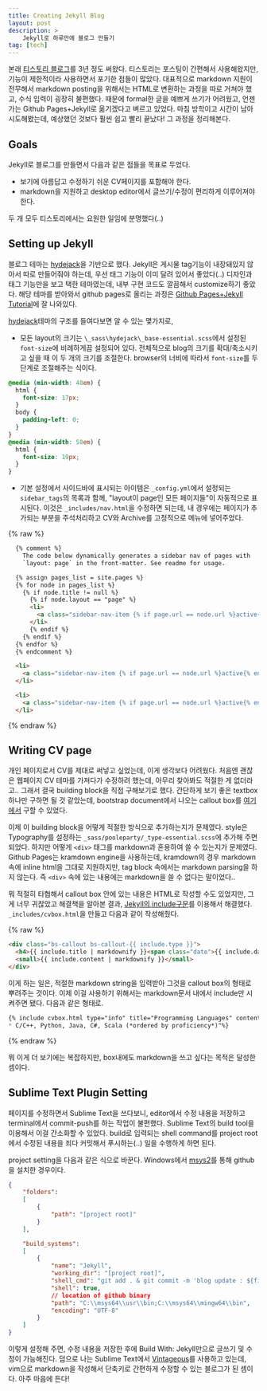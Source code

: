 ```yaml
---
title: Creating Jekyll Blog
layout: post
description: >
    Jekyll로 하루만에 블로그 만들기
tag: [tech]
---
```


본래 [티스토리 블로그](http://1dayleft.tistory.com/)를 3년 정도 써왔다. 티스토리는 포스팅이 간편해서 사용해왔지만, 기능이 제한적이라 사용하면서 포기한 점들이 많았다. 대표적으로 markdown 지원이 전무해서 markdown posting을 위해서는 HTML로 변환하는 과정을 따로 거쳐야 했고, 수식 입력이 굉장히 불편했다. 때문에 formal한 글을 예쁘게 쓰기가 어려웠고, 언젠가는 Github Pages+Jekyll로 옮기겠다고 벼르고 있었다. 마침 방학이고 시간이 남아 시도해봤는데, 예상했던 것보다 훨씬 쉽고 빨리 끝났다! 그 과정을 정리해본다.

<!--more-->

## Goals

Jekyll로 블로그를 만들면서 다음과 같은 점들을 목표로 두었다.

* 보기에 아름답고 수정하기 쉬운 CV페이지를 포함해야 한다.
* markdown을 지원하고 desktop editor에서 글쓰기/수정이 편리하게 이루어져야 한다.

두 개 모두 티스토리에서는 요원한 일임에 분명했다(..)

## Setting up Jekyll

블로그 테마는 [hydejack](https://github.com/qwtel/hydejack)을 기반으로 했다. Jekyll은 게시물 tag기능이 내장돼있지 않아서 따로 만들어줘야 하는데, 우선 태그 기능이 이미 달려 있어서 좋았다(..) 디자인과 태그 기능만을 보고 택한 테마였는데, 내부 구현 코드도 깔끔해서 customize하기 좋았다. 해당 테마를 받아와서 github pages로 올리는 과정은 [Github Pages+Jekyll Tutorial](https://help.github.com/articles/using-jekyll-as-a-static-site-generator-with-github-pages/)에 잘 나와있다.

[hydejack](https://github.com/qwtel/hydejack)테마의 구조를 들여다보면 알 수 있는 몇가지로,

* 모든 layout의 크기는 `\_sass\hydejack\_base-essential.scss`에서 설정된 `font-size`에 비례하게끔 설정되어 있다. 전체적으로 blog의 크기를 확대/축소시키고 싶을 때 이 두 개의 크기를 조절한다. browser의 너비에 따라서 `font-size`를 두 단계로 조절해주는 식이다.

~~~ css
@media (min-width: 48em) {
  html {
    font-size: 17px;
  }
  body {
    padding-left: 0;
  }
}
@media (min-width: 58em) {
  html {
    font-size: 19px;
  }
}
~~~

* 기본 설정에서 사이드바에 표시되는 아이템은 `_config.yml`에서 설정되는 `sidebar_tags`의 목록과 함께, "layout이 page인 모든 페이지들"이 자동적으로 표시된다. 이것은 `_includes/nav.html`을 수정하면 되는데, 내 경우에는 페이지가 추가되는 부분을 주석처리하고 CV와 Archive를 고정적으로 메뉴에 넣어주었다.

{% raw %}
~~~ html
  {% comment %}
    The code below dynamically generates a sidebar nav of pages with
    `layout: page` in the front-matter. See readme for usage.

  {% assign pages_list = site.pages %}
  {% for node in pages_list %}
    {% if node.title != null %}
      {% if node.layout == "page" %}
      <li>
        <a class="sidebar-nav-item {% if page.url == node.url %}active{% endif %}" href="{{ node.url | prepend:site.baseurl }}">{{ node.title }}</a>
      </li>
      {% endif %}
    {% endif %}
  {% endfor %}
  {% endcomment %}

  <li>
    <a class="sidebar-nav-item {% if page.url == node.url %}active{% endif %}" href="/archive">Archive</a>
  </li>

  <li>
    <a class="sidebar-nav-item {% if page.url == node.url %}active{% endif %}" href="/cv">Curriculum Vitae</a>
  </li>
~~~
{% endraw %}

## Writing CV page

개인 페이지로서 CV를 제대로 써넣고 싶었는데, 이게 생각보다 어려웠다. 처음엔 괜찮은 웹페이지 CV 테마를 가져다가 수정하려 했는데, 아무리 찾아봐도 적절한 게 없더라고.. 그래서 결국 building block을 직접 구해보기로 했다. 간단하게 보기 좋은 textbox 하나만 구하면 될 것 같았는데, bootstrap document에서 나오는 callout box를 [여기에서](http://cpratt.co/twitter-bootstrap-callout-css-styles/) 구할 수 있었다.

이제 이 building block을 어떻게 적절한 방식으로 추가하는지가 문제였다. style은 Typography를 설정하는 `_sass/pooleparty/_type-essential.scss`에 추가해 주면 되었다. 하지만 어떻게 `<div>` 태그를 markdown과 혼용하여 쓸 수 있는지가 문제였다. Github Pages는 kramdown engine을 사용하는데, kramdown의 경우 markdown 속에 inline html을 그대로 지원하지만, tag block 속에서는 markdown parsing을 하지 않는다. 즉 `<div>` 속에 있는 내용에는 markdown을 쓸 수 없다는 말이었다..

뭐 적절히 타협해서 callout box 안에 있는 내용은 HTML로 작성할 수도 있었지만, 그게 너무 귀찮았고 해결책을 알아본 결과, [Jekyll의 include구문](https://jekyllrb.com/docs/includes/)를 이용해서 해결했다. `_includes/cvbox.html`을 만들고 다음과 같이 작성해줬다.

{% raw %} 
~~~ html
<div class="bs-callout bs-callout-{{ include.type }}">
  <h4>{{ include.title | markdownify }}<span class="date">{{ include.date }}</span></h4>
  <small>{{ include.content | markdownify }}</small>
</div>
~~~

이게 하는 일은, 적절한 markdown string을 입력받아 그것을 callout box의 형태로 뿌려주는 것이다. 이제 이걸 사용하기 위해서는 markdown문서 내에서 include만 시켜주면 됐다. 다음과 같은 형태로.

~~~ markdown
{% include cvbox.html type="info" title="Programming Languages" content="
* C/C++, Python, Java, C#, Scala (*ordered by proficiency*)"%}
~~~
{% endraw %}

뭐 이게 더 보기에는 복잡하지만, box내에도 markdown을 쓰고 싶다는 목적은 달성한 셈이다.

## Sublime Text Plugin Setting

페이지를 수정하면서 Sublime Text을 쓰다보니, editor에서 수정 내용을 저장하고 terminal에서 commit-push를 하는 작업이 불편했다. Sublime Text의 build tool을 이용해서 이걸 간소화할 수 있었다. build로 입력되는 shell command를 project root에서 수정된 내용을 죄다 커밋해서 푸시하는(..) 일을 수행하게 하면 된다.

project setting을 다음과 같은 식으로 바꾼다. Windows에서 [msys2](https://msys2.github.io/)를 통해 github을 설치한 경우이다.

~~~ json
{
    "folders":
    [
        {
            "path": "[project root]"
        }
    ],

    "build_systems":
    [
        {
            "name": "Jekyll",
            "working_dir": "[project root]",
            "shell_cmd": "git add . & git commit -m 'blog update : ${file_name}' & git push",
            "shell": true,
            // location of github binary
            "path": "C:\\msys64\\usr\\bin;C:\\msys64\\mingw64\\bin",
            "encoding": "UTF-8"
        }
    ]   
}
~~~

이렇게 설정해 주면, 수정 내용을 저장한 후에 Build With: Jekyll만으로 글쓰기 및 수정이 가능해진다. 덤으로 나는 Sublime Text에서 [Vintageous](https://guillermooo.bitbucket.io/Vintageous/)를 사용하고 있는데, vim으로 markdown을 작성해서 단축키로 간편하게 수정할 수 있는 블로그가 된 셈이다. 아주 마음에 든다!